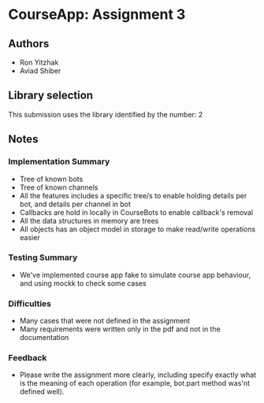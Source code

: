# CourseApp: Assignment 3

## Authors
* Ron Yitzhak
* Aviad Shiber

## Library selection
This submission uses the library identified by the number: 2

## Notes

### Implementation Summary
  - Tree of known bots
  - Tree of known channels
  - All the features includes a specific tree/s to enable holding details per bot, and details per channel in bot
  - Callbacks are hold in locally in CourseBots to enable callback's removal
  - All the data structures in memory are trees
  - All objects has an object model in storage to make read/write operations easier

### Testing Summary
  - We've implemented course app fake to simulate course app behaviour, and using mockk to check some cases

### Difficulties
  - Many cases that were not defined in the assignment
  - Many requirements were written only in the pdf and not in the documentation

### Feedback
  - Please write the assignment more clearly, including specify exactly what is the meaning of each operation
(for example, bot.part method was'nt defined well).
